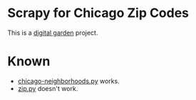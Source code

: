 # Scrapy for Chicago Zip Codes

This is a [digital garden](https://www.technologyreview.com/2020/09/03/1007716/digital-gardens-let-you-cultivate-your-own-little-bit-of-the-internet/) project.

# Known
- [chicago-neighborhoods.py](chicago-neighborhoods.py) works.
- [zip.py](zip.py) doesn't work.

